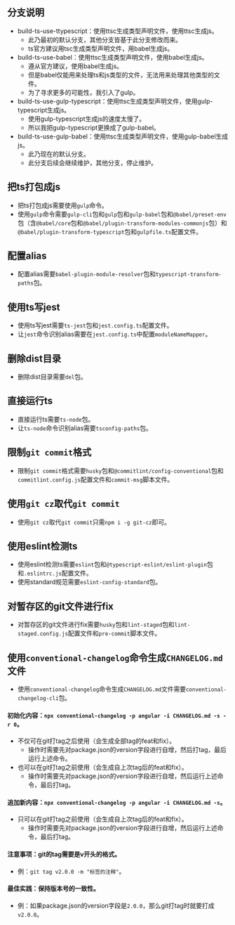 ## 分支说明
* build-ts-use-ttypescript：使用ttsc生成类型声明文件，使用ttsc生成js。
  - 此乃最初的默认分支，其他分支皆基于此分支修改而来。
  - ts官方建议用tsc生成类型声明文件，用babel生成js。
* build-ts-use-babel：使用ttsc生成类型声明文件，使用babel生成js。
  - 遵从官方建议，使用babel生成js。
  - 但是babel仅能用来处理ts和js类型的文件，无法用来处理其他类型的文件。
  - 为了寻求更多的可能性，我引入了gulp。
* build-ts-use-gulp-typescript：使用ttsc生成类型声明文件，使用gulp-typescript生成js。
  - 使用gulp-typescript生成js的速度太慢了。
  - 所以我把gulp-typescript更换成了gulp-babel。
* build-ts-use-gulp-babel：使用ttsc生成类型声明文件，使用gulp-babel生成js。
  - 此乃现在的默认分支。
  - 此分支后续会继续维护，其他分支，停止维护。

## 把ts打包成js
* 把ts打包成js需要使用`gulp`命令。
* 使用`gulp`命令需要`gulp-cli`包和`gulp`包和`gulp-babel`包和`@babel/preset-env`包（含`@babel/core`包和`@babel/plugin-transform-modules-commonjs`包）和`@babel/plugin-transform-typescript`包和`gulpfile.ts`配置文件。

## 配置alias
* 配置alias需要`babel-plugin-module-resolver`包和`typescript-transform-paths`包。

## 使用ts写jest
* 使用ts写jest需要`ts-jest`包和`jest.config.ts`配置文件。
* 让`jest`命令识别alias需要在`jest.config.ts`中配置`moduleNameMapper`。

## 删除dist目录
* 删除dist目录需要`del`包。

## 直接运行ts
* 直接运行ts需要`ts-node`包。
* 让`ts-node`命令识别alias需要`tsconfig-paths`包。

## 限制`git commit`格式
* 限制`git commit`格式需要`husky`包和`@commitlint/config-conventional`包和`commitlint.config.js`配置文件和`commit-msg`脚本文件。

## 使用`git cz`取代`git commit`
* 使用`git cz`取代`git commit`只需`npm i -g git-cz`即可。

## 使用eslint检测ts
* 使用eslint检测ts需要`eslint`包和`@typescript-eslint/eslint-plugin`包和`.eslintrc.js`配置文件。
* 使用standard规范需要`eslint-config-standard`包。

## 对暂存区的git文件进行fix
* 对暂存区的git文件进行fix需要`husky`包和`lint-staged`包和`lint-staged.config.js`配置文件和`pre-commit`脚本文件。

## 使用`conventional-changelog`命令生成`CHANGELOG.md`文件
* 使用`conventional-changelog`命令生成`CHANGELOG.md`文件需要`conventional-changelog-cli`包。
#### 初始化内容：`npx conventional-changelog -p angular -i CHANGELOG.md -s -r 0`。
* 不仅可在git打tag之后使用（会生成全部tag的feat和fix）。
  - 操作时需要先对package.json的version字段进行自增，然后打tag，最后运行上述命令。
* 也可以在git打tag之前使用（会生成自上次tag后的feat和fix）。
  - 操作时需要先对package.json的version字段进行自增，然后运行上述命令，最后打tag。
#### 追加新内容：`npx conventional-changelog -p angular -i CHANGELOG.md -s`。
* 只可以在git打tag之前使用（会生成自上次tag后的feat和fix）。
  - 操作时需要先对package.json的version字段进行自增，然后运行上述命令，最后打tag。
#### 注意事项：git的tag需要是v开头的格式。
* 例：`git tag v2.0.0 -m "标签的注释"`。
#### 最佳实践：保持版本号的一致性。
* 例：如果package.json的version字段是`2.0.0`，那么git打tag时就要打成`v2.0.0`。
